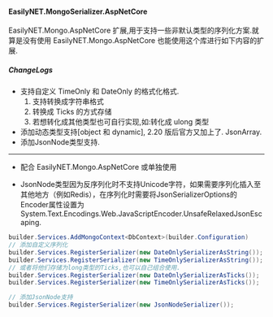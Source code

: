#### EasilyNET.MongoSerializer.AspNetCore

EasilyNET.Mongo.AspNetCore 扩展,用于支持一些非默认类型的序列化方案.就算是没有使用 EasilyNET.Mongo.AspNetCore
也能使用这个库进行如下内容的扩展.

##### ChangeLogs

- 支持自定义 TimeOnly 和 DateOnly 的格式化格式.
    1. 支持转换成字符串格式
    2. 转换成 Ticks 的方式存储
    3. 若想转化成其他类型也可自行实现,如:转化成 ulong 类型
- 添加动态类型支持[object 和 dynamic], 2.20 版后官方又加上了.
        JsonArray.
- 添加JsonNode类型支持.

---

- 配合 EasilyNET.Mongo.AspNetCore 或单独使用

- JsonNode类型因为反序列化时不支持Unicode字符，如果需要序列化插入至其他地方（例如Redis），在序列化时需要将JsonSerializerOptions的Encoder属性设置为System.Text.Encodings.Web.JavaScriptEncoder.UnsafeRelaxedJsonEscaping.


```csharp
builder.Services.AddMongoContext<DbContext>(builder.Configuration)
// 添加自定义序列化
builder.Services.RegisterSerializer(new DateOnlySerializerAsString());
builder.Services.RegisterSerializer(new TimeOnlySerializerAsString());
// 或者将他们存储为long类型的Ticks,也可以自己组合使用.
builder.Services.RegisterSerializer(new DateOnlySerializerAsTicks());
builder.Services.RegisterSerializer(new TimeOnlySerializerAsTicks());

// 添加JsonNode支持
builder.Services.RegisterSerializer(new JsonNodeSerializer());
```
